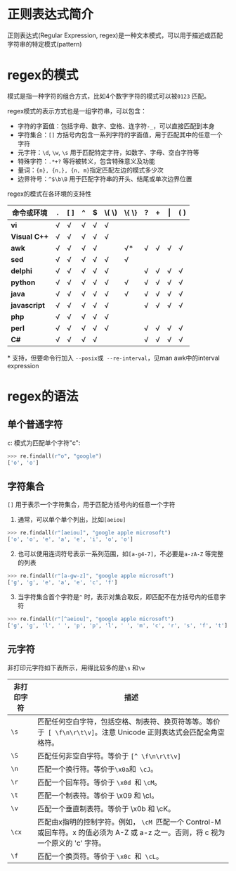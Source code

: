 # 正则表达式简介

正则表达式(Regular Expression, regex)是一种文本模式，可以用于描述或匹配字符串的特定模式(pattern)

# regex的模式

模式是指一种字符的组合方式，比如4个数字字符的模式可以被`0123` 匹配。

regex模式的表示方式也是一组字符串，可以包含：
- 字符的字面值：包括字母、数字、空格、连字符`-_`，可以直接匹配到本身
- 字符集合：`[]` 方括号内包含一系列字符的字面值，用于匹配其中的任意一个字符
- 元字符：`\d`, `\w`, `\s` 用于匹配特定字符，如数字、字母、空白字符等
- 特殊字符：`.*+?` 等将被转义，包含特殊意义及功能
- 量词：`{n}, {n,}, {n, m}`指定匹配左边的模式多少次
- 边界符号：`^$\b\B` 用于匹配字符串的开头、结尾或单次边界位置

regex的模式在各环境的支持性

| **命令或环境**      | **.** | **[ ]** | **^** | **$** | **\\( \\)** | **\\{ \\}** | **?** | **+** | **\|** | **( )** |
| -------------- | ----- | ------- | ----- | ----- | ----------- | ----------- | ----- | ----- | ------ | ------- |
| **vi**         | √     | √       | √     | √     | √           |             |       |       |        |         |
| **Visual C++** | √     | √       | √     | √     | √           |             |       |       |        |         |
| **awk**        | √     | √       | √     | √     |             | √*          | √     | √     | √      | √       |
| **sed**        | √     | √       | √     | √     | √           | √           |       |       |        |         |
| **delphi**     | √     | √       | √     | √     | √           |             | √     | √     | √      | √       |
| **python**     | √     | √       | √     | √     | √           | √           | √     | √     | √      | √       |
| **java**       | √     | √       | √     | √     | √           | √           | √     | √     | √      | √       |
| **javascript** | √     | √       | √     | √     | √           |             | √     | √     | √      | √       |
| **php**        | √     | √       | √     | √     | √           |             |       |       |        |         |
| **perl**       | √     | √       | √     | √     | √           |             | √     | √     | √      | √       |
| **C#**         | √     | √       | √     | √     |             |             | √     | √     | √      | √       |
\* 支持，但要命令行加入 `--posix`或` --re-interval`，见man awk中的interval expression

# regex的语法

## 单个普通字符

`c`: 模式为匹配单个字符"c":
```python
>>> re.findall(r"o", "google")
['o', 'o']
```

## 字符集合

`[]` 用于表示一个字符集合，用于匹配方括号内的任意一个字符
1.  通常，可以单个单个列出，比如`[aeiou]`
```python
>>> re.findall(r"[aeiou]", "google apple microsoft")
['o', 'o', 'e', 'a', 'e', 'i', 'o', 'o']
```
2. 也可以使用连词符号表示一系列范围，如`[a-g4-7]`，不必要是`a-zA-Z` 等完整的列表
```python
>>> re.findall(r"[a-gw-z]", "google apple microsoft")
['g', 'g', 'e', 'a', 'e', 'c', 'f']
```
3. 当字符集合首个字符是`^` 时，表示对集合取反，即匹配不在方括号内的任意字符
```python
>>> re.findall(r"[^aeiou]", "google apple microsoft")
['g', 'g', 'l', ' ', 'p', 'p', 'l', ' ', 'm', 'c', 'r', 's', 'f', 't']
```

## 元字符

非打印元字符如下表所示，用得比较多的是`\s` 和`\w`

| 非打印字符 | 描述                                                                                    |
| ----- | ------------------------------------------------------------------------------------- |
| `\s`  | 匹配任何空白字符，包括空格、制表符、换页符等等。等价于` [ \f\n\r\t\v]`。注意 Unicode 正则表达式会匹配全角空格符。                 |
| `\S`  | 匹配任何非空白字符。等价于 `[^ \f\n\r\t\v]`                                                        |
| `\n`  | 匹配一个换行符。等价于` \x0a `和` \cJ`。                                                           |
| `\r`  | 匹配一个回车符。等价于 `\x0d `和 `\cM`。                                                           |
| `\t`  | 匹配一个制表符。等价于 \x09 和 \cI。                                                               |
| `\v`  | 匹配一个垂直制表符。等价于 \x0b 和 \cK。                                                             |
| `\cx` | 匹配由x指明的控制字符。例如， `\cM `匹配一个 Control-M 或回车符。x 的值必须为 A-Z 或 a-z 之一。否则，将 c 视为一个原义的 'c' 字符。 |
| `\f`  | 匹配一个换页符。等价于 `\x0c `和` \cL`。                                                           |

